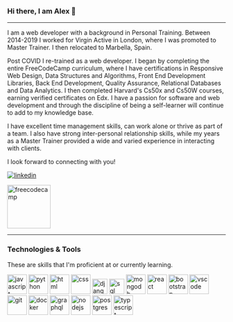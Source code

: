 ### Hi there, I am Alex 👋

<hr>

I am a web developer with a background in Personal Training. Between 2014-2019 I worked for Virgin Active in London, where I was promoted to Master Trainer. I then relocated to Marbella, Spain. 

Post COVID I re-trained as a web developer. I began by completing the entire FreeCodeCamp curriculum, where I have certifications in Responsive Web Design, Data Structures and Algorithms, Front End Development Libraries, Back End Development, Quality Assurance, Relational Databases and Data Analytics. I then completed Harvard's Cs50x and Cs50W courses, earning verified certificates on Edx. I have a passion for software and web development and through the discipline of being a self-learner will continue to add to my knowledge base. 

I have excellent time management skills, can work alone or thrive as part of a team. I also have strong inter-personal relationship skills, while my years as a Master Trainer provided a wide and varied experience in interacting with clients. 

I look forward to connecting with you!

<p align="left">
<a href="https://www.linkedin.com/in/alexander-allen-392225251/" target="_blank">
<img src="https://user-images.githubusercontent.com/66707636/177416455-964d44cb-bdba-48bc-aae7-2b8f3a87b4b7.svg" alt="linkedin">
</a>
</p>
<p>
<a href="https://www.freecodecamp.org/AlexAllen247" target="_blank">
<img src="https://goo.gl/oQrQYo" width="100" height="100" alt="freecodecamp">
</a>
</p>


<hr>

### Technologies & Tools

These are skills that I'm proficient at or currently learning.

<p align="left">
<img src="https://user-images.githubusercontent.com/66707636/177418858-237ac6e5-9511-4bd4-9355-df59d18f2f81.svg" alt="javascript" width="45px">
<img src="https://user-images.githubusercontent.com/66707636/177418998-d543d406-11ef-4c03-8c18-317ff7f467b7.svg" alt="python" width="45px">
<img src="https://user-images.githubusercontent.com/66707636/177419055-26ba5165-81fe-44c4-9362-34358d0bc7c2.svg" alt="html" width="45px">
<img src="https://user-images.githubusercontent.com/66707636/177419068-409bc96f-3591-4dc9-805b-fb6ad567f982.svg" alt="css" width="45px">
<img src="https://user-images.githubusercontent.com/66707636/177420913-45f3bb5c-5977-4aae-860c-37b4e98d5d5f.svg" alt="django" width="35px">
<img src="https://user-images.githubusercontent.com/66707636/177421957-562cd30d-4b8b-4ca0-b672-5062abdb10f4.svg" alt="sql" width="35px">
<img src="https://user-images.githubusercontent.com/66707636/177422016-2758da9c-9482-421d-a438-7fc96f4c550a.svg" alt="mongodb" width="45px">
<img src="https://user-images.githubusercontent.com/66707636/177422094-23c9e1f6-5953-45ad-9df2-a171d2fcfb42.svg" alt="react" width="45px">
<img src="https://user-images.githubusercontent.com/66707636/177422209-8223d64b-b119-4153-99b1-31bd67365ebe.svg" alt="bootstrap" width="45px">
<img src="https://user-images.githubusercontent.com/66707636/177422269-5848c9f4-60eb-4b7a-b040-345c9fbb210f.svg" alt="vscode" width="45px">
<img src="https://user-images.githubusercontent.com/66707636/177422401-44f7f8aa-13dc-4966-b9c5-87673f0fafd3.svg" alt="git" width="45px">
<img src="https://cdn.jsdelivr.net/gh/devicons/devicon/icons/docker/docker-plain-wordmark.svg" alt="docker" width="45px">
<img src="https://cdn.jsdelivr.net/gh/devicons/devicon/icons/graphql/graphql-plain-wordmark.svg" alt="graphql" width="45px">
<img src="https://cdn.jsdelivr.net/gh/devicons/devicon/icons/nodejs/nodejs-original.svg" alt="nodejs" width="45px">
<img src="https://cdn.jsdelivr.net/gh/devicons/devicon/icons/postgresql/postgresql-original.svg" alt="postgres" width="45px">
<img src="https://cdn.jsdelivr.net/gh/devicons/devicon/icons/postgresql/postgresql-original.svg" alt="typescript" width="45px">
</p>
